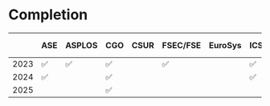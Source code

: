 #   Completion

|      | ASE  | ASPLOS | CGO  | CSUR | FSEC/FSE | EuroSys | ICS  | ICSE | ISCA | ISSTA | MICRO | OOPSLA | OSDI | PACT | PLDI | POPL | PPoPP | SC   | TACO | TOCS | TOPLAS | TOSEM | USenix ATC |
| ---- | ---- | ------ | ---- | ---- | -------- | ------- | ---- | ---- | ---- | ----- | ----- | ------ | ---- | ---- | ---- | ---- | ----- | ---- | ---- | ---- | ------ | ----- | ---------- |
| 2023 | ✅    | ✅      | ✅    |      | ✅        |         | ✅    | ✅    | ✅    |       | ✅     |        | ✅    | ✅    |      |      |       | ✅    |      |      |        |       | ✅          |
| 2024 | ✅    |        | ✅    |      |          |         | ✅    | ✅    |      |       |       |        |      |      |      |      | ✅     |      |      |      |        |       | ✅          |
| 2025 |      |        | ✅    |      |          |         |      |      |      |       |       |        |      |      |      |      | ✅     |      |      |      |        |       | -          |


